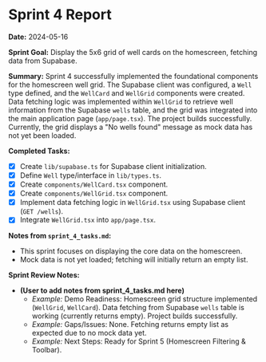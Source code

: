 # Sprint 4 Report

**Date:** 2024-05-16

**Sprint Goal:** Display the 5x6 grid of well cards on the homescreen, fetching data from Supabase.

**Summary:**
Sprint 4 successfully implemented the foundational components for the homescreen well grid. The Supabase client was configured, a `Well` type defined, and the `WellCard` and `WellGrid` components were created. Data fetching logic was implemented within `WellGrid` to retrieve well information from the Supabase `wells` table, and the grid was integrated into the main application page (`app/page.tsx`). The project builds successfully. Currently, the grid displays a "No wells found" message as mock data has not yet been loaded.

**Completed Tasks:**

*   [x] Create `lib/supabase.ts` for Supabase client initialization.
*   [x] Define `Well` type/interface in `lib/types.ts`.
*   [x] Create `components/WellCard.tsx` component.
*   [x] Create `components/WellGrid.tsx` component.
*   [x] Implement data fetching logic in `WellGrid.tsx` using Supabase client (`GET /wells`).
*   [x] Integrate `WellGrid.tsx` into `app/page.tsx`.

**Notes from `sprint_4_tasks.md`:**
*   This sprint focuses on displaying the core data on the homescreen.
*   Mock data is not yet loaded; fetching will initially return an empty list.

**Sprint Review Notes:**
*   **(User to add notes from sprint_4_tasks.md here)**
    *   *Example:* Demo Readiness: Homescreen grid structure implemented (`WellGrid`, `WellCard`). Data fetching from Supabase `wells` table is working (currently returns empty). Project builds successfully.
    *   *Example:* Gaps/Issues: None. Fetching returns empty list as expected due to no mock data yet.
    *   *Example:* Next Steps: Ready for Sprint 5 (Homescreen Filtering & Toolbar).
